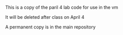 This is a copy of the paril 4 lab code for use in the vm

It will be deleted after class on April 4

A permanent copy is in the main repository
